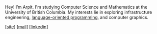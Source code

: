 Hey! I’m Arpit. I'm studying Computer Science and Mathematics at the University of British Columbia. My interests lie in exploring infrastructure engineering, [language-oriented programming](https://beautifulracket.com/appendix/why-lop-why-racket.html), and computer graphics. 

[[site](https://kumarpit.github.io)] [[mail](mailto:kumar.arpit77@yahoo.com)] [[linkedin](https://www.linkedin.com/in/krarpit)]
